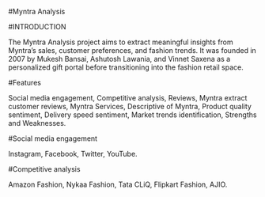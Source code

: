 #Myntra Analysis

#INTRODUCTION

The Myntra Analysis project aims to extract meaningful insights from Myntra’s sales, customer preferences, and fashion trends. 
It was founded in 2007 by Mukesh Bansai, Ashutosh Lawania, and Vinnet Saxena as a personalized gift portal before transitioning into the fashion retail space. 

#Features

  Social media engagement,
  Competitive analysis,
  Reviews,
  Myntra extract customer reviews,
  Myntra Services,
  Descriptive of Myntra,
  Product quality sentiment,
  Delivery speed sentiment,
  Market trends identification,
  Strengths and Weaknesses.

#Social media engagement

  Instagram,
  Facebook,
  Twitter,
  YouTube.
  
#Competitive analysis

  Amazon Fashion,
  Nykaa Fashion,
  Tata CLiQ,
  Flipkart Fashion,
  AJIO.
